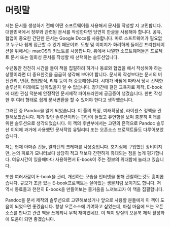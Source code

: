 # 머릿말
저는 문서를 생성하기 전에 어떤 소프트웨어를 사용해서 문서를 작성할 지 고민합니다.
대한민국에서 정부와 관련된 문서를 작성한다면 당연히 한글을 사용해야 합니다.
공유, 협업이 중요한 간단한 문서는 Google Docs를 사용합니다.
따로 소프트웨어가 필요없고 누구나 쉽게 접근할 수 있기 때문이죠.
도형 및 이미지가 화려하게 들어간 프리젠테이션을 위해서는 macOS의 키노트를 사용합니다.
위에서 나열한 소프트웨어들은 프로젝트 문서 또는 일회성 문서를
작성할 때 선택하는 솔루션입니다.

수년동안 천천히 시간을 들여 책을 집필하려 하거나
동료와 협업을 해서 작성해야 하는 상황이라면 더 중요한것을 곰곰히 생각해 보아야 합니다.
문서의 작성보다는 문서의 버전관리, 변환, 협업방식, 리뷰 등이 더 중요해집니다.
시대가 바뀜에 따라서 당시 선택한 솔루션이 미래에도 남아있을지 알 수 없습니다.
장기간에 걸친 교육자료 제작, E-book에 대한 관심 덕분에
안정적인 문서제작 파이프라인에 궁금증이 생겼습니다.
한번 작성한 후 여러 형태로 쉽게 문서변환을 할 수 있어야 한다고 생각했습니다.

그러던 중 Pandoc을 알게 되었습니다.
이 툴의 특징, 미래확장성, 라이센스 정책을 관찰해보았습니다.
제가 찾던 솔루션이라는 판단이 들었고 유연함을 보며
충분히 미래를 위한 솔루션으로 생각되었습니다.
이 책의 후반부에서는 고민의 흔적으로 Pandoc 솔루션 이외에 과거에 사용했던
문서작업 유틸리티 또는 오픈소스 프로젝트들도 다루어보았습니다.

저는 현재 아마존 킨들, 알라딘의 크레마를 사용중입니다.
호기심에 구입했던 장비이지만, 눈의 피로가 모니터보다 상당히 적고
책보다 간편하게 휴대되는 점을 높게 평가합니다.
여유시간이 있을때마다 사용하면서 E-book이 주는 정보의 위대함에 놀라고 있습니다.

또한 여러사람이 E-book을 관리, 개선하는 모습을 인터넷을 통해 관찰하는것도 흥미롭습니다.
규모가 조금 있는 E-book프로젝트는 살아있는 생물처럼 보이기도 합니다.
저 역시 동료들과 천천히 E-book을 만들어보는 즐거움을 느껴보고자 이 책을 집필합니다.

Pandoc을 문서 제작의 솔루션으로 고민해보셨거나
앞으로 사용할 분들에게 이 책이 도움이 되었으면 좋겠습니다.
항상 오픈소스에 기여하고 싶었는데, 마침 마음에 드는 오픈소스를 만나고 관련 책을 쓰게되니 무척 재미있네요.
이 책이 양질의 오픈북 제작 활성화에 도움이 되면 좋겠습니다.

